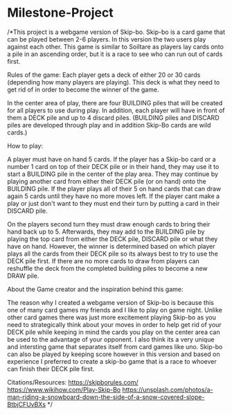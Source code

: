# Milestone-Project
/*This project is a webgame version of Skip-bo. Skip-bo is a card game that can be played between 2-6 players. 
In this version the two users play against each other. 
This game is similar to Soiltare as players lay cards onto a pile in an ascending order, but it is a race to see who can run out of cards first.

Rules of the game: 
Each player gets a deck of either 20 or 30 cards (depending how many players are playing). This deck is what they need to get rid of in order to become the winner of the game. 

In the center area of play, there are four BUILDING piles that will be created for all players to use during play. In addition, each player will have in front of them a DECK pile and up to 4 discard piles. (BUILDING piles and DISCARD piles are developed through play and in addition Skip-Bo cards are wild cards.)

How to play:

A player must have on hand 5 cards. If the player has a Skip-bo card or a number 1 card on top of their DECK pile or in their hand, they may use it to start a BUILDING pile in the center of the play area. They may continue by playing another card from either their DECK pile (or on hand) onto the BUILDING pile. If the player plays all of their 5 on hand cards that can draw again 5 cards until they have no more moves left. If the player cant make a play or just don't want to they must end their turn by putting a card in their DISCARD pile. 

On the players second turn they must draw enough cards to bring their hand back up to 5. Afterwards, they may add to the BUILDING pile by playing the top card from either the DECK pile, DISCARD pile or what they have on hand. However, the winner is determined based on which player plays all the cards from their DECK pile so its always best to try to use the DECK pile first. If there are no more cards to draw from players can reshuffle the deck from the completed building piles to become a new DRAW pile. 

About the Game creator and the inspiration behind this game:

The reason why I created a webgame version of Skip-bo is because this one of many card games my friends and I like to play on game night. Unlike other card games there was just more excitement playing Skip-bo as you need to strategically think about your moves in order to help get rid of your DECK pile while keeping in mind the cards you play on the center area can be used to the advantage of your opponent. I also think its a very unique and intersting game that separates itself from card games like uno. Skip-bo can also be played by keeping score however in this version and based on experience I preferred to create a skip-bo game that is a race to whoever can finish their DECK pile first. 

Citations/Resources:
https://skipborules.com/
https://www.wikihow.com/Play-Skip-Bo
https://unsplash.com/photos/a-man-riding-a-snowboard-down-the-side-of-a-snow-covered-slope-BtbjCFUvBXs
*/
